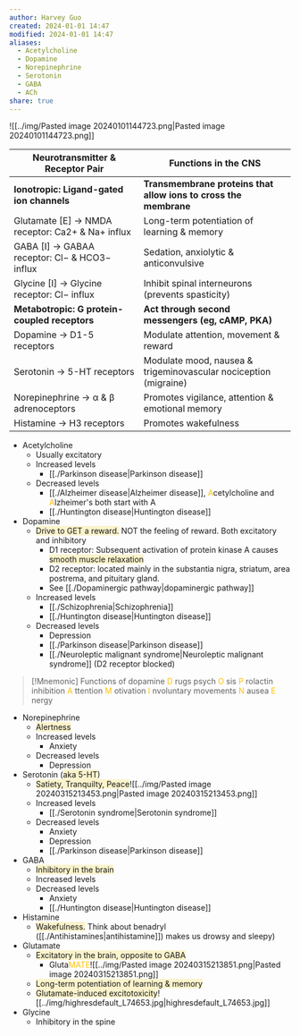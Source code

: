 ```yaml
---
author: Harvey Guo
created: 2024-01-01 14:47
modified: 2024-01-01 14:47
aliases:
  - Acetylcholine
  - Dopamine
  - Norepinephrine
  - Serotonin
  - GABA
  - ACh
share: true
---
```

![[../img/Pasted image 20240101144723.png|Pasted image 20240101144723.png]]

| Neurotransmitter & Receptor Pair                 | Functions in the CNS                                             |
| ------------------------------------------------ | ---------------------------------------------------------------- |
| **Ionotropic: Ligand-gated ion channels**        | **Transmembrane proteins that allow ions to cross the membrane** |
| Glutamate [E] → NMDA receptor: Ca2+ & Na+ influx | Long-term potentiation of learning & memory                      |
| GABA [I] → GABAA receptor: Cl− & HCO3− influx    | Sedation, anxiolytic & anticonvulsive                            |
| Glycine [I] → Glycine receptor: Cl− influx       | Inhibit spinal interneurons (prevents spasticity)                |
| **Metabotropic: G protein-coupled receptors**    | **Act through second messengers (eg, cAMP, PKA)**                |
| Dopamine → D1-5 receptors                        | Modulate attention, movement & reward                            |
| Serotonin → 5-HT receptors                       | Modulate mood, nausea & trigeminovascular nociception (migraine) |
| Norepinephrine → α & β adrenoceptors             | Promotes vigilance, attention & emotional memory                 |
| Histamine → H3 receptors                         | Promotes wakefulness                                             |


- Acetylcholine
	- Usually excitatory
	- Increased levels
		- [[./Parkinson disease|Parkinson disease]]
	- Decreased levels
		- [[./Alzheimer disease|Alzheimer disease]], <font color="#ffc000">A</font>cetylcholine and <font color="#ffc000">A</font>lzheimer's both start with A
		- [[./Huntington disease|Huntington disease]]
- Dopamine
	- <span style="background:rgba(240, 200, 0, 0.2)">Drive to GET a reward.</span> NOT the feeling of reward. Both excitatory and inhibitory
		- D1 receptor: Subsequent activation of protein kinase A causes <span style="background:rgba(240, 200, 0, 0.2)">smooth muscle relaxation</span>
		- D2 receptor: located mainly in the substantia nigra, striatum, area postrema, and pituitary gland.
		- See [[./Dopaminergic pathway|dopaminergic pathway]]
	- Increased levels
		- [[./Schizophrenia|Schizophrenia]]
		- [[./Huntington disease|Huntington disease]]
	- Decreased levels
		- Depression
		- [[./Parkinson disease|Parkinson disease]]
		- [[./Neuroleptic malignant syndrome|Neuroleptic malignant syndrome]] (D2 receptor blocked)

>[!Mnemonic] Functions of dopamine
><font color="#ffc000">D</font> rugs
>psych <font color="#ffc000">O</font> sis
><font color="#ffc000">P</font> rolactin inhibition
><font color="#ffc000">A</font> ttention
><font color="#ffc000">M</font> otivation
><font color="#ffc000">I</font> nvoluntary movements
><font color="#ffc000">N</font> ausea
><font color="#ffc000">E</font> nergy
- Norepinephrine
	- <span style="background:rgba(240, 200, 0, 0.2)">Alertness</span>
	- Increased levels
		- Anxiety
	- Decreased levels
		- Depression
- Serotonin (<span style="background:rgba(240, 200, 0, 0.2)">aka 5-HT</span>)
	- <span style="background:rgba(240, 200, 0, 0.2)">Satiety, Tranquilty, Peace</span>![[../img/Pasted image 20240315213453.png|Pasted image 20240315213453.png]]
	- Increased levels
		- [[./Serotonin syndrome|Serotonin syndrome]]
	- Decreased levels
		- Anxiety
		- Depression
		- [[./Parkinson disease|Parkinson disease]]
- GABA
	- <span style="background:rgba(240, 200, 0, 0.2)">Inhibitory in the brain</span>
	- Increased levels
	- Decreased levels
		- Anxiety
		- [[./Huntington disease|Huntington disease]]
- Histamine
	- <span style="background:rgba(240, 200, 0, 0.2)">Wakefulness.</span> Think about benadryl ([[./Antihistamines|antihistamine]]) makes us drowsy and sleepy)
- Glutamate
	- <span style="background:rgba(240, 200, 0, 0.2)">Excitatory in the brain, opposite to GABA</span>
		- Gluta<font color="#ffc000">MATE</font>![[../img/Pasted image 20240315213851.png|Pasted image 20240315213851.png]]
	- <span style="background:rgba(240, 200, 0, 0.2)">Long-term potentiation of learning & memory</span>
	- <span style="background:rgba(240, 200, 0, 0.2)">Glutamate-induced excitotoxicity</span>![[../img/highresdefault_L74653.jpg|highresdefault_L74653.jpg]]
- Glycine
	- Inhibitory in the spine